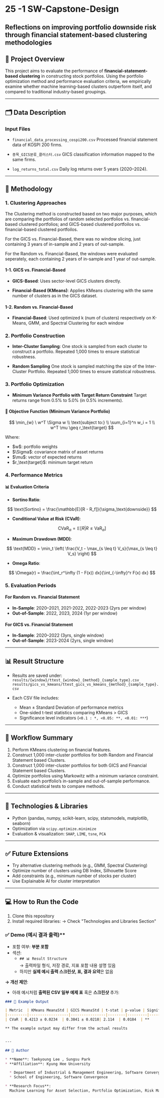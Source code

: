 # 25 -1 SW-Capstone-Design

## Reflections on improving portfolio downside risk through financial statement-based clustering methodologies

## 📌 Project Overview

This project aims to evaluate the performance of **financial-statement-based clustering** in constructing stock portfolios. Using the portfolio optimization method and performance evaluation criteria, we empirically examine whether machine learning-based clusters outperform itself, and compared to traditional industry-based groupings.

---

## 🗂️ Data Description

### Input Files

* `financial_data_processing_cospi200.csv`
  Processed financial statement data of KOSPI 200 firms.

* `종목_GICS분류_클러스터.csv`
  GICS classification information mapped to the same firms.

* `log_returns_total.csv`
  Daily log returns over 5 years (2020–2024).

---

## 🔧 Methodology

### 1. Clustering Approaches

  The Clustering method is constructed based on two major purposes, which are comparing the portfolios of random selected portfolios vs. financial-based clustered portfolios; and GICS-based clustered portfoilos vs. financial-based clustered portfoilos.

  For the GICS vs. Financial-Based, there was no window slicing, just containing 3 years of in-sample and 2 years of out-sample.

  For the Random vs. Financial-Based, the windows were evaluated seperately, each containing 2 years of in-sample and 1 year of out-sample.

#### 1-1. GICS vs. Financial-Based

* **GICS-Based**:
  Uses sector-level GICS clusters directly.

* **Financial-Based (KMeans)**:
  Applies KMeans clustering with the same number of clusters as in the GICS dataset.

#### 1-2. Random vs. Financial-Based

* **Financial-Based**:
  Used optimized k (num of clusters) respectively on K-Means, GMM, and Spectral Clustering for each window

### 2. Portfolio Construction

* **Inter-Cluster Sampling**:
  One stock is sampled from each cluster to construct a portfolio.
  Repeated 1,000 times to ensure statistical robustness.

* **Random Sampling**
  One stock is sampled matching the size of the Inter-Cluster Portfolio.
  Repeated 1,000 times to ensure statistical robustness.


### 3. Portfolio Optimization

* **Minimum Variance Portfolio with Target Return Constraint**
  Target returns range from 0.5% to 5.0% (in 0.5% increments).

#### 📐 Objective Function (Minimum Variance Portfolio)

$$
\min_{w} \ w^T \Sigma w \\
\text{subject to:} \\
\sum_{i=1}^n w_i = 1 \\
w^T \mu \geq r_\text{target}
$$

Where:

* \$w\$: portfolio weights
* \$\Sigma\$: covariance matrix of asset returns
* \$\mu\$: vector of expected returns
* \$r\_\text{target}\$: minimum target return

### 4. Performance Metrics

#### 📊 Evaluation Criteria

* **Sortino Ratio**:

$$
\text{Sortino} = \frac{\mathbb{E}[R - R_f]}{\sigma_\text{downside}}
$$

* **Conditional Value at Risk (CVaR)**:

$$
\text{CVaR}_\alpha = \mathbb{E}[R | R \leq \text{VaR}_\alpha]
$$

* **Maximum Drawdown (MDD)**:

$$
\text{MDD} = \min_t \left( \frac{V_t - \max_{s \leq t} V_s}{\max_{s \leq t} V_s} \right)
$$

* **Omega Ratio**:

$$
\Omega(r) = \frac{\int_r^\infty (1 - F(x)) dx}{\int_{-\infty}^r F(x) dx}
$$

### 5. Evaluation Periods

#### For Random vs. Financial Statement

* **In-Sample**: 2020–2021, 2021-2022, 2022-2023 (2yrs per window)
* **Out-of-Sample**: 2022, 2023, 2024 (1yr per window)

#### For GICS vs. Financial Statement

* **In-Sample**: 2020–2022 (3yrs, single window)
* **Out-of-Sample**: 2023-2024 (2yrs, single window)


---

## 📊 Result Structure

* Results are saved under:
  `results/{window}/ttest_{window}_{method}_{sample_type}.csv`
  `results/gics_vs_kmeans/ttest_gics_vs_kmeans_{method}_{sample_type}.csv`

* Each CSV file includes:

  * Mean ± Standard Deviation of performance metrics
  * One-sided t-test statistics comparing KMeans > GICS
  * Significance level indicators (`<0.1 : *, <0.05: **, <0.01: ***`)

---

## 🔁 Workflow Summary

1. Perform KMeans clustering on financial features.
2. Construct 1,000 inter-cluster portfolios for both Random and Financial Statement based Clusters.
3. Construct 1,000 inter-cluster portfolios for both GICS and Financial Statement based Clusters.
4. Optimize portfolios using Markowitz with a minimum variance constraint.
5. Evaluate each portfolio’s in-sample and out-of-sample performance.
6. Conduct statistical tests to compare methods.

---

## 🧪 Technologies & Libraries

* Python (pandas, numpy, scikit-learn, scipy, statsmodels, matplotlib, seaborn)
* Optimization via `scipy.optimize.minimize`
* Evaluation & visualization: `SHAP`, `LIME`, `tsne`, `PCA`

---

## ✅ Future Extensions

* Try alternative clustering methods (e.g., GMM, Spectral Clustering)
* Optimize number of clusters using DB Index, Silhouette Score
* Add constraints (e.g., minimum number of stocks per cluster)
* Use Explainable AI for cluster interpretation


---

## 💻 How to Run the Code

1. Clone this repository
2. Install required libraries:
  -> Check "Technologies and Libraries Section"


### ✅ Demo (예시 결과 출력)**  
- 포함 여부: **부분 포함**  
- 섹션:
  - `## 📊 Result Structure`  
    → 출력파일 형식, 저장 경로, 지표 포함 내용 설명 있음
  - 하지만 **실제 예시 출력 스크린샷, 표, 결과 요약**은 없음

**→ 개선 제안**:
- 아래 예시처럼 **출력된 CSV 일부 예제 표** 혹은 **스크린샷** 추가:

```markdown
### 📁 Example Output

| Metric  | KMeans Mean±Std | GICS Mean±Std | t-stat | p-value | Signif. |
|---------|------------------|----------------|--------|---------|---------|
| CVaR | 0.4213 ± 0.0234  | 0.3841 ± 0.0218| 2.114  | 0.0184  | **     |

** The example output may differ from the actual results


---

## 👤 Author

* **Name**: Taekyoung Lee , Sungsu Park
* **Affiliation**: Kyung Hee University

  * Department of Industrial & Management Engineering, Software Convergence
  * School of Engineering, Software Convergence

* **Research Focus**:
  Machine Learning for Asset Selection, Portfolio Optimization, Risk Management, Financial Engineering
